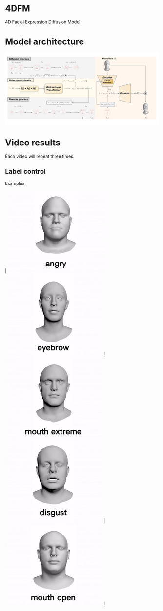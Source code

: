 # 4DFM
4D Facial Expression Diffusion Model

# Model architecture


<img  src="model.jpg"  />

# Video results
Each video will repeat three times.

## Label control

Examples



| <img src="results/angry.gif#gh-light-mode-only" height="270" /> <img src="results/eyebrow.gif#gh-dark-mode-only" height="270" /> | <img src="results/mouth_extreme.gif#gh-light-mode-only" height="270" /> <img src="results/disgust.gif#gh-dark-mode-only" height="270" /> | <img src="results/mouth_open.gif#gh-light-mode-only" height="270" /> |

